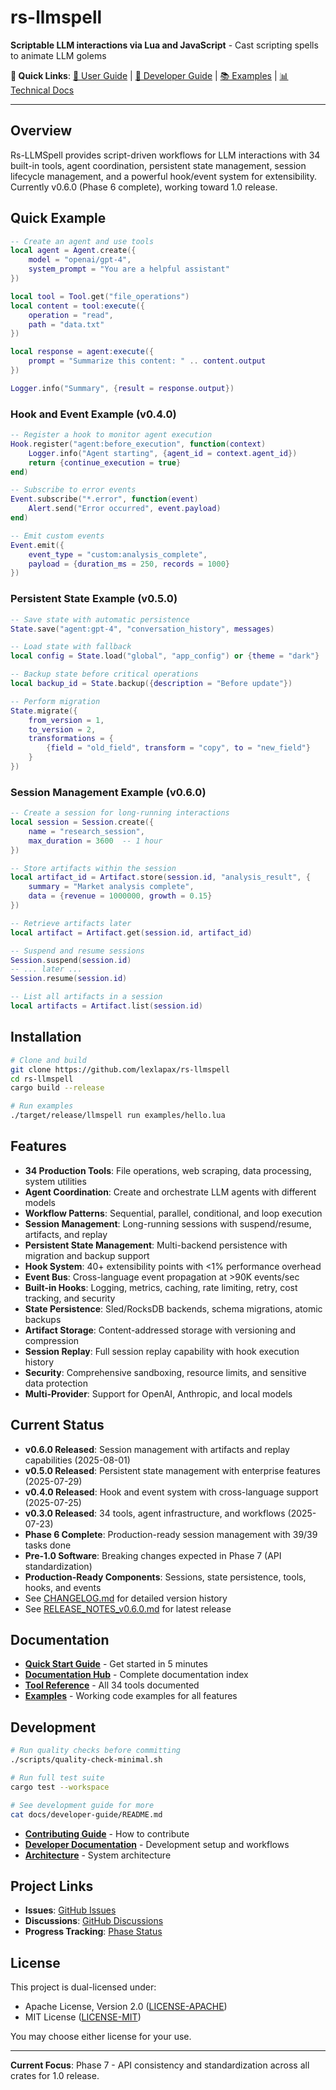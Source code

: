 # rs-llmspell

**Scriptable LLM interactions via Lua and JavaScript** - Cast scripting spells to animate LLM golems

**🔗 Quick Links**: [📘 User Guide](docs/user-guide/) | [🔧 Developer Guide](docs/developer-guide/) | [📚 Examples](examples/) | [📊 Technical Docs](docs/technical/)

---

## Overview

Rs-LLMSpell provides script-driven workflows for LLM interactions with 34 built-in tools, agent coordination, persistent state management, session lifecycle management, and a powerful hook/event system for extensibility. Currently v0.6.0 (Phase 6 complete), working toward 1.0 release.

## Quick Example

```lua
-- Create an agent and use tools
local agent = Agent.create({
    model = "openai/gpt-4",
    system_prompt = "You are a helpful assistant"
})

local tool = Tool.get("file_operations")
local content = tool:execute({
    operation = "read",
    path = "data.txt"
})

local response = agent:execute({
    prompt = "Summarize this content: " .. content.output
})

Logger.info("Summary", {result = response.output})
```

### Hook and Event Example (v0.4.0)

```lua
-- Register a hook to monitor agent execution
Hook.register("agent:before_execution", function(context)
    Logger.info("Agent starting", {agent_id = context.agent_id})
    return {continue_execution = true}
end)

-- Subscribe to error events
Event.subscribe("*.error", function(event)
    Alert.send("Error occurred", event.payload)
end)

-- Emit custom events
Event.emit({
    event_type = "custom:analysis_complete",
    payload = {duration_ms = 250, records = 1000}
})
```

### Persistent State Example (v0.5.0)

```lua
-- Save state with automatic persistence
State.save("agent:gpt-4", "conversation_history", messages)

-- Load state with fallback
local config = State.load("global", "app_config") or {theme = "dark"}

-- Backup state before critical operations
local backup_id = State.backup({description = "Before update"})

-- Perform migration
State.migrate({
    from_version = 1,
    to_version = 2,
    transformations = {
        {field = "old_field", transform = "copy", to = "new_field"}
    }
})
```

### Session Management Example (v0.6.0)

```lua
-- Create a session for long-running interactions
local session = Session.create({
    name = "research_session",
    max_duration = 3600  -- 1 hour
})

-- Store artifacts within the session
local artifact_id = Artifact.store(session.id, "analysis_result", {
    summary = "Market analysis complete",
    data = {revenue = 1000000, growth = 0.15}
})

-- Retrieve artifacts later
local artifact = Artifact.get(session.id, artifact_id)

-- Suspend and resume sessions
Session.suspend(session.id)
-- ... later ...
Session.resume(session.id)

-- List all artifacts in a session
local artifacts = Artifact.list(session.id)
```

## Installation

```bash
# Clone and build
git clone https://github.com/lexlapax/rs-llmspell
cd rs-llmspell
cargo build --release

# Run examples
./target/release/llmspell run examples/hello.lua
```

## Features

- **34 Production Tools**: File operations, web scraping, data processing, system utilities
- **Agent Coordination**: Create and orchestrate LLM agents with different models
- **Workflow Patterns**: Sequential, parallel, conditional, and loop execution
- **Session Management**: Long-running sessions with suspend/resume, artifacts, and replay
- **Persistent State Management**: Multi-backend persistence with migration and backup support
- **Hook System**: 40+ extensibility points with <1% performance overhead
- **Event Bus**: Cross-language event propagation at >90K events/sec
- **Built-in Hooks**: Logging, metrics, caching, rate limiting, retry, cost tracking, and security
- **State Persistence**: Sled/RocksDB backends, schema migrations, atomic backups
- **Artifact Storage**: Content-addressed storage with versioning and compression
- **Session Replay**: Full session replay capability with hook execution history
- **Security**: Comprehensive sandboxing, resource limits, and sensitive data protection
- **Multi-Provider**: Support for OpenAI, Anthropic, and local models

## Current Status

- **v0.6.0 Released**: Session management with artifacts and replay capabilities (2025-08-01)
- **v0.5.0 Released**: Persistent state management with enterprise features (2025-07-29)
- **v0.4.0 Released**: Hook and event system with cross-language support (2025-07-25)
- **v0.3.0 Released**: 34 tools, agent infrastructure, and workflows (2025-07-23)
- **Phase 6 Complete**: Production-ready session management with 39/39 tasks done
- **Pre-1.0 Software**: Breaking changes expected in Phase 7 (API standardization)
- **Production-Ready Components**: Sessions, state persistence, tools, hooks, and events
- See [CHANGELOG.md](CHANGELOG.md) for detailed version history
- See [RELEASE_NOTES_v0.6.0.md](RELEASE_NOTES_v0.6.0.md) for latest release

## Documentation

- **[Quick Start Guide](docs/user-guide/getting-started.md)** - Get started in 5 minutes
- **[Documentation Hub](docs/README.md)** - Complete documentation index
- **[Tool Reference](docs/user-guide/tool-reference.md)** - All 34 tools documented
- **[Examples](examples/)** - Working code examples for all features

## Development

```bash
# Run quality checks before committing
./scripts/quality-check-minimal.sh

# Run full test suite
cargo test --workspace

# See development guide for more
cat docs/developer-guide/README.md
```

- **[Contributing Guide](CONTRIBUTING.md)** - How to contribute
- **[Developer Documentation](docs/developer-guide/)** - Development setup and workflows
- **[Architecture](docs/technical/master-architecture-vision.md)** - System architecture

## Project Links

- **Issues**: [GitHub Issues](https://github.com/lexlapax/rs-llmspell/issues)
- **Discussions**: [GitHub Discussions](https://github.com/lexlapax/rs-llmspell/discussions)
- **Progress Tracking**: [Phase Status](docs/in-progress/)

## License

This project is dual-licensed under:

- Apache License, Version 2.0 ([LICENSE-APACHE](LICENSE-APACHE))
- MIT License ([LICENSE-MIT](LICENSE-MIT))

You may choose either license for your use.

---

**Current Focus**: Phase 7 - API consistency and standardization across all crates for 1.0 release.